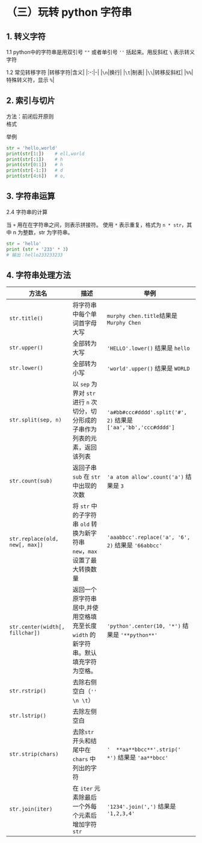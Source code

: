 # （三）玩转 python 字符串

## 1. 转义字符

1.1 python中的字符串是用双引号 `""` 或者单引号 `''` 括起来。用反斜杠 `\` 表示转义字符

1.2 常见转移字符
|转移字符|含义|
|:-:|-|
|`\n`|换行|
|`\t`|制表|
|`\\`|转移反斜杠|
|`%%`|特殊转义符，显示 `%`|

## 2. 索引与切片

方法：前闭后开原则  
格式

举例
```py
str = 'hello,world'
print(str[1:])    # ell,world
print(str[:1])    # h
print(str[0:1])   # h
print(str[-1:])   # d
print(str[4:6])   # o,
```

## 3. 字符串运算

2.4 字符串的计算

当 `+` 用在在字符串之间，则表示拼接符。
使用 `*` 表示重复，格式为 `n * str`，其中 n 为整数，str 为字符串。

```py
str = 'hello'
print (str + '233' * 3)
# 输出：hello233233233
```

## 4. 字符串处理方法

|方法名|描述|举例|
|-|-|-|
|`str.title()`|将字符串中每个单词首字母大写|`murphy chen.title`结果是 `Murphy Chen`|
|`str.upper()`|全部转为大写|`'HELLO'.lower()` 结果是 `hello`|
|`str.lower()`|全部转为小写|`'world'.upper()` 结果是 `WORLD`|
|`str.split(sep, n)`|以 `sep` 为界对 `str` 进行 `n` 次切分，切分形成的子串作为列表的元素，返回该列表|`'a#bb#ccc#dddd'.split('#', 2)` 结果是 `['aa','bb','ccc#dddd']`|
|`str.count(sub)`|返回子串 `sub` 在 `str` 中出现的次数|`'a atom allow'.count('a')` 结果是 `3`|
|`str.replace(old, new[, max])`|将 `str` 中的子字符串 `old` 转换为新字符串 `new`，`max` 设置了最大转换数量|`'aaabbcc'.replace('a', '6', 2)` 结果是 `'66abbcc'`|
|`str.center(width[, fillchar])`|返回一个原字符串居中,并使用空格填充至长度 `width` 的新字符串。默认填充字符为空格。|`'python'.center(10, '*')` 结果是 `'**python**'`|
|`str.rstrip()`|去除右侧空白（`'' \n \t`）||
|`str.lstrip()`|去除左侧空白||
|`str.strip(chars)`|去除`str` 开头和结尾中在 `chars` 中列出的字符|`'  **aa**bbcc**'.strip(' *')` 结果是 `'aa**bbcc'`|
|`str.join(iter)`|在 `iter` 元素除最后一个外每个元素后增加字符 `str`|`'1234'.join(',')` 结果是 `'1,2,3,4'`|